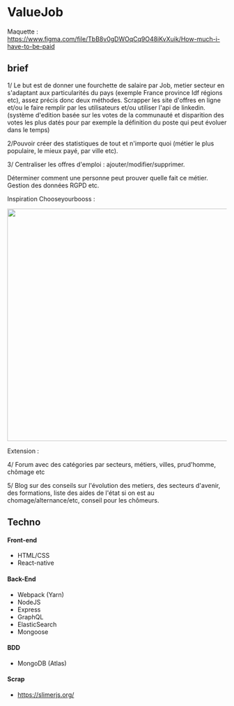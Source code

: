 # ValueJob

Maquette : https://www.figma.com/file/TbB8v0gDWOqCq9O48iKvXuik/How-much-i-have-to-be-paid

## brief

1/ Le but est de donner une fourchette de salaire par Job, metier secteur en s'adaptant aux particularités du pays (exemple France province Idf régions etc), assez précis donc deux méthodes. Scrapper les site d'offres en ligne et/ou le faire remplir par les utilisateurs et/ou utiliser l'api de linkedin. (système d'edition basée sur les votes de la communauté et disparition des votes les plus datés pour par exemple la définition du poste qui peut évoluer dans le temps)

2/Pouvoir créer des statistiques de tout et n'importe quoi (métier le plus populaire, le mieux payé, par ville etc).

3/ Centraliser les offres d'emploi : ajouter/modifier/supprimer.

Déterminer comment une personne peut prouver quelle fait ce métier. Gestion des données RGPD etc.

Inspiration Chooseyourbooss : 

<img src="http://florian-chretien.fr/img/howpaidproject.png"  width="800" height="532" />

Extension :

4/ Forum avec des catégories par secteurs, métiers, villes, prud'homme, chômage etc

5/ Blog sur des conseils sur l'évolution des metiers, des secteurs d'avenir, des formations, liste des aides de l'état si on est au chomage/alternance/etc, conseil pour les chômeurs.

## Techno

#### Front-end

- HTML/CSS
- React-native

#### Back-End

- Webpack (Yarn)
- NodeJS
- Express
- GraphQL
- ElasticSearch
- Mongoose 

#### BDD

- MongoDB (Atlas)

#### Scrap 

- https://slimerjs.org/
